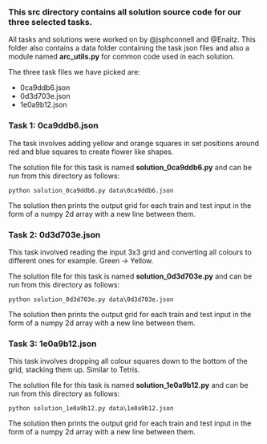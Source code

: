 ### This src directory contains all solution source code for our three selected tasks.
All tasks and solutions were worked on by @jsphconnell and @Enaitz.
This folder also contains a data folder containing the task json files and also a module named **arc_utils.py** for common code used in each solution.

The three task files we have picked are:
  - 0ca9ddb6.json
  - 0d3d703e.json
  - 1e0a9b12.json
  
  ### Task 1: 0ca9ddb6.json
  
  The task involves adding yellow and orange squares in set positions around red and blue squares to create flower like shapes.
  
  The solution file for this task is named **solution_0ca9ddb6.py** and can be run from this directory as follows:
  ```
  python solution_0ca9ddb6.py data\0ca9ddb6.json
  ```
  The solution then prints the output grid for each train and test input in the form of a numpy 2d array with a new line between them.
  
  ### Task 2: 0d3d703e.json
  
  This task involved reading the input 3x3 grid and converting all colours to different ones for example. Green -> Yellow.
  
  The solution file for this task is named **solution_0d3d703e.py** and can be run from this directory as follows:
  ```
  python solution_0d3d703e.py data\0d3d703e.json
  ```
 The solution then prints the output grid for each train and test input in the form of a numpy 2d array with a new line between them.
 
 ### Task 3: 1e0a9b12.json
 
 This task involves dropping all colour squares down to the bottom of the grid, stacking them up. Similar to Tetris.
 
 The solution file for this task is named **solution_1e0a9b12.py** and can be run from this directory as follows:
 ```
 python solution_1e0a9b12.py data\1e0a9b12.json
 ```
 The solution then prints the output grid for each train and test input in the form of a numpy 2d array with a new line between them.
 
 
 

